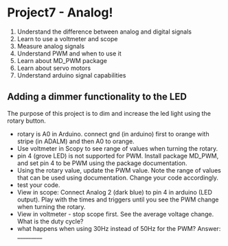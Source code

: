 # Project7 - Analog!

1. Understand the difference between analog and digital signals
1. Learn to use a voltmeter and scope
2. Measure analog signals
3. Understand PWM and when to use it
3. Learn about MD_PWM package
4. Learn about servo motors
4. Understand arduino signal capabilities

## Adding a dimmer functionality to the LED
The purpose of this project is to dim and increase the led light using the rotary button.
- rotary is A0 in Arduino. connect gnd (in arduino) first to orange with stripe (in ADALM) and then A0 to orange.
- Use voltmeter in Scopy to see range of values when turning the rotary.
- pin 4 (grove LED) is not supported for PWM. Install package MD_PWM, and set pin 4 to be PWM using the package documentation. 
- Using the rotary value, update the PWM value. Note the range of values that can be used using documentation. Change your code accordingly.
- test your code.
- View in scope: Connect Analog 2 (dark blue) to pin 4 in arduino (LED output). Play with the times and triggers until you see the PWM change when turning the rotary.
- View in voltmeter - stop scope first. See the average voltage change. What is the duty cycle?
- what happens when using 30Hz instead of 50Hz for the PWM?
Answer: _________





